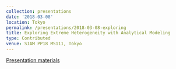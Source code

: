 ```yaml
---
collection: presentations
date: '2018-03-08'
location: Tokyo
permalink: /presentations/2018-03-08-exploring
title: Exploring Extreme Heterogeneity with Analytical Modeling
type: Contributed
venue: SIAM PP18 MS111, Tokyo
---
```


[Presentation materials](http://meetings.siam.org/sess/dsp_programsess.cfm?SESSIONCODE=63614)
